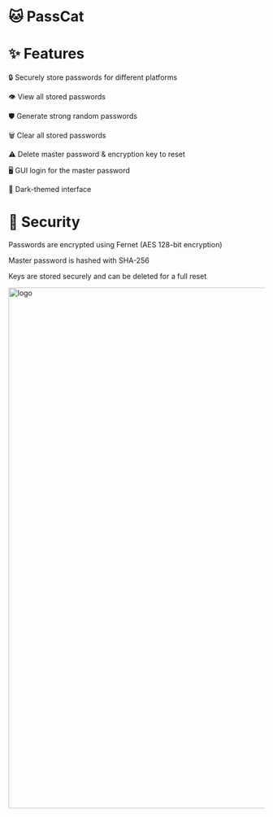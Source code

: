 # 🐱 PassCat

# ✨ Features

🔒 Securely store passwords for different platforms

👁️ View all stored passwords

🛡️ Generate strong random passwords

🗑️ Clear all stored passwords

⚠️ Delete master password & encryption key to reset

🖥️ GUI login for the master password

🌙 Dark-themed interface

# 🔐 Security

Passwords are encrypted using Fernet (AES 128-bit encryption)

Master password is hashed with SHA-256

Keys are stored securely and can be deleted for a full reset

<img width="1024" height="1024" alt="logo" src="https://github.com/user-attachments/assets/584f3516-d90c-4220-9e8a-cc0363aadc43" />

